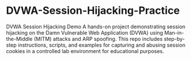 # DVWA-Session-Hijacking-Practice
DVWA Session Hijacking Demo A hands-on project demonstrating session hijacking on the Damn Vulnerable Web Application (DVWA) using Man-in-the-Middle (MITM) attacks and ARP spoofing. This repo includes step-by-step instructions, scripts, and examples for capturing and abusing session cookies in a controlled lab environment for educational purposes.
